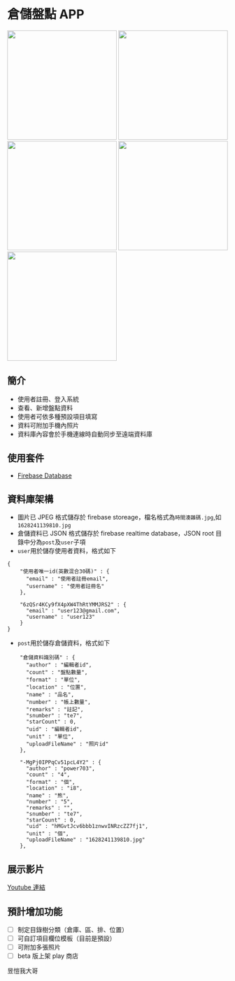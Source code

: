 # 倉儲盤點 APP

<p float="left">
  <img src="../../blob/main/5.jpg?raw=true" width="250" />
  <img src="../../blob/main/4.jpg?raw=true" width="250" /> 
  <img src="../../blob/main/3.jpg?raw=true" width="250" />
  <img src="../../blob/main/2.jpg?raw=true" width="250" />
  <img src="../../blob/main/1.jpg?raw=true" width="250" />
</p>

## 簡介

- 使用者註冊、登入系統
- 查看、新增盤點資料
- 使用者可依多種預設項目填寫
- 資料可附加手機內照片
- 資料庫內容會於手機連線時自動同步至遠端資料庫

## 使用套件

- [Firebase Database](https://firebase.google.com/docs/database)

## 資料庫架構

- 圖片已 JPEG 格式儲存於 firebase storeage，檔名格式為`時間湊雜碼.jpg`,如`1628241139810.jpg`
- 倉儲資料已 JSON 格式儲存於 firebase realtime database，JSON root 目錄中分為`post`及`user`子項
- `user`用於儲存使用者資料，格式如下

```
{
    "使用者唯一id(英數混合30碼)" : {
      "email" : "使用者註冊email",
      "username" : "使用者註冊名"
    },

    "6zQSr4KCy9fX4pXW4ThRtYMMJRS2" : {
      "email" : "user123@gmail.com",
      "username" : "user123"
    }
}
```

- `post`用於儲存倉儲資料，格式如下

```
    "倉儲資料識別碼" : {
      "author" : "編輯者id",
      "count" : "盤點數量",
      "format" : "單位",
      "location" : "位置",
      "name" : "品名",
      "number" : "帳上數量",
      "remarks" : "註記",
      "snumber" : "te7",
      "starCount" : 0,
      "uid" : "編輯者id",
      "unit" : "單位",
      "uploadFileName" : "照片id"
    },

    "-MgPj0IPPqCv51pcL4Y2" : {
      "author" : "power703",
      "count" : "4",
      "format" : "個",
      "location" : "i8",
      "name" : "熊",
      "number" : "5",
      "remarks" : "",
      "snumber" : "te7",
      "starCount" : 0,
      "uid" : "hMGvtJcv6bbb1znwvINRzcZZ7fj1",
      "unit" : "個",
      "uploadFileName" : "1628241139810.jpg"
    },
```

## 展示影片

[Youtube 連結](https://youtu.be/LMsfWJopg8k)

## 預計增加功能

- [ ] 制定目錄樹分類（倉庫、區、排、位置）
- [ ] 可自訂項目欄位模板（目前是預設）
- [ ] 可附加多張照片
- [ ] beta 版上架 play 商店

昱愷我大哥
